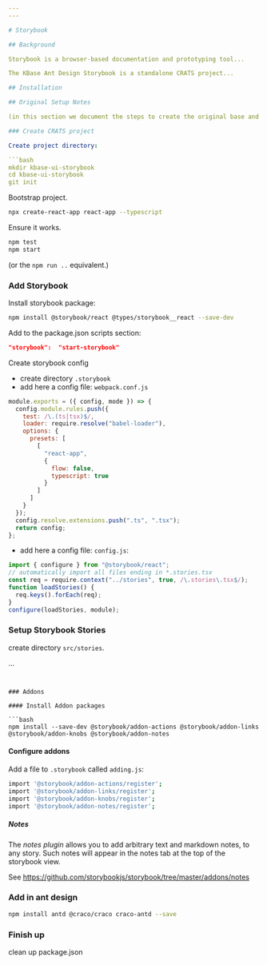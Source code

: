 ```yaml
---
---

# Storybook

## Background

Storybook is a browser-based documentation and prototyping tool...

The KBase Ant Design Storybook is a standalone CRATS project...

## Installation

## Original Setup Notes

(in this section we document the steps to create the original base and storybook project from scratch... may be useful for creating other storybooks. E.g. for kbase custom components, or special use cases.)

### Create CRATS project

Create project directory:

```bash
mkdir kbase-ui-storybook
cd kbase-ui-storybook
git init
```

Bootstrap project.

```bash
npx create-react-app react-app --typescript
```

Ensure it works.

```bash
npm test
npm start
```

(or the `npm run ..` equivalent.)

### Add Storybook

Install storybook package:

```bash
npm install @storybook/react @types/storybook__react --save-dev
```

Add to the package.json scripts section:

```json
"storybook":  "start-storybook"
```

Create storybook config

- create directory `.storybook`
- add here a config file: `webpack.conf.js`

```javascript
module.exports = ({ config, mode }) => {
  config.module.rules.push({
    test: /\.(ts|tsx)$/,
    loader: require.resolve("babel-loader"),
    options: {
      presets: [
        [
          "react-app",
          {
            flow: false,
            typescript: true
          }
        ]
      ]
    }
  });
  config.resolve.extensions.push(".ts", ".tsx");
  return config;
};
```

- add here a config file: `config.js`:

```javascript
import { configure } from "@storybook/react";
// automatically import all files ending in *.stories.tsx
const req = require.context("../stories", true, /\.stories\.tsx$/);
function loadStories() {
  req.keys().forEach(req);
}
configure(loadStories, module);
```

### Setup Storybook Stories

create directory `src/stories`.

...
```


### Addons

#### Install Addon packages

```bash
npm install --save-dev @storybook/addon-actions @storybook/addon-links @storybook/addon-knobs @storybook/addon-notes
```

#### Configure addons

Add a file to `.storybook` called `adding.js`:

```bash
import '@storybook/addon-actions/register';
import '@storybook/addon-links/register';
import '@storybook/addon-knobs/register';
import '@storybook/addon-notes/register';
```

##### Notes

The _notes plugin_ allows you to add arbitrary text and markdown notes, to any story. Such notes will appear in the notes tab at the top of the storybook view.

See https://github.com/storybookjs/storybook/tree/master/addons/notes

### Add in ant design

```bash
npm install antd @craco/craco craco-antd --save
```

### Finish up

clean up package.json
